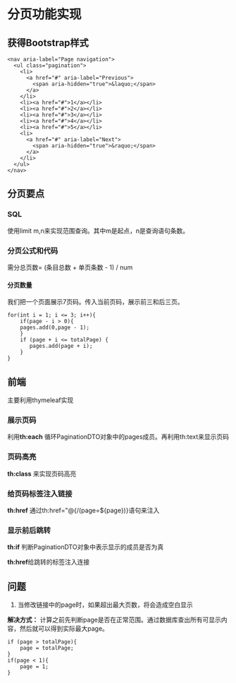 # 分页功能实现

## 获得Bootstrap样式

	<nav aria-label="Page navigation">
	  <ul class="pagination">
	    <li>
	      <a href="#" aria-label="Previous">
	        <span aria-hidden="true">&laquo;</span>
	      </a>
	    </li>
	    <li><a href="#">1</a></li>
	    <li><a href="#">2</a></li>
	    <li><a href="#">3</a></li>
	    <li><a href="#">4</a></li>
	    <li><a href="#">5</a></li>
	    <li>
	      <a href="#" aria-label="Next">
	        <span aria-hidden="true">&raquo;</span>
	      </a>
	    </li>
	  </ul>
	</nav>		

## 分页要点
### SQL
使用limit m,n来实现范围查询。其中m是起点，n是查询语句条数。
### 分页公式和代码
需分总页数= (条目总数 + 单页条数 - 1) / num
#### 分页数量
我们把一个页面展示7页码。传入当前页码，展示前三和后三页。

    for(int i = 1; i <= 3; i++){
	    if(page - i > 0){
	    pages.add(0,page - 1);
		}
		if (page + i <= totalPage) {
	 	   pages.add(page + i);
	 	}
    }
	
## 前端
主要利用thymeleaf实现
### 展示页码
利用**th:each** 循环PaginationDTO对象中的pages成员。再利用th:text来显示页码
### 页码高亮
**th:class** 来实现页码高亮
### 给页码标签注入链接
**th:href** 通过th:href="@{/(page=${page})}语句来注入
### 显示前后跳转
**th:if** 判断PaginationDTO对象中表示显示的成员是否为真

**th:href**给跳转的标签注入连接


## 问题
1. 当修改链接中的page时，如果超出最大页数，将会造成空白显示

**解决方式：** 计算之前先判断page是否在正常范围。通过数据库查出所有可显示内容，然后就可以得到实际最大page。

    if (page > totalPage){
    	page = totalPage;
    }
    if(page < 1){
    	page = 1;
    }